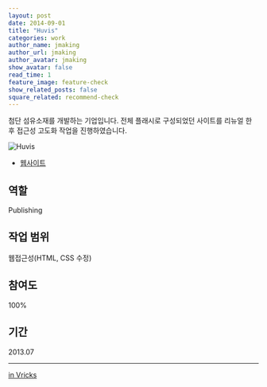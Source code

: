 ```yaml
---
layout: post
date: 2014-09-01
title: "Huvis"
categories: work
author_name: jmaking
author_url: jmaking
author_avatar: jmaking
show_avatar: false
read_time: 1
feature_image: feature-check
show_related_posts: false
square_related: recommend-check
---
```


첨단 섬유소재를 개발하는 기업입니다.
전체 플래시로 구성되었던 사이트를 리뉴얼 한 후 접근성 고도화 작업을 진행하였습니다.

![Huvis]({{site.url}}/{{site.baseurl}}img/post-assets/work-huvis.png)

- [웹사이트](https://www.huvis.com)

## 역할
Publishing

## 작업 범위
웹접근성(HTML, CSS 수정)

## 참여도
100%

## 기간
2013.07

---
[in Vricks](http://www.vricks.com/vrhome/view.asp?seq=65&pt=3)